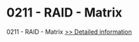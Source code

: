 # 0211 - RAID - Matrix
0211 - RAID - Matrix
[>> Detailed information](https://secure.shareit.com/shareit/product.html?productid=301015412&affiliateid=200057808)
